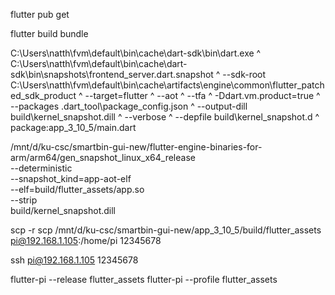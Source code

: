 

<!-- windows -->
flutter pub get

flutter build bundle


<!-- windows -->
C:\Users\natth\fvm\default\bin\cache\dart-sdk\bin\dart.exe ^
  C:\Users\natth\fvm\default\bin\cache\dart-sdk\bin\snapshots\frontend_server.dart.snapshot ^
  --sdk-root C:\Users\natth\fvm\default\bin\cache\artifacts\engine\common\flutter_patched_sdk_product ^
  --target=flutter ^
  --aot ^
  --tfa ^
  -Ddart.vm.product=true ^
  --packages .dart_tool\package_config.json ^
  --output-dill build\kernel_snapshot.dill ^
  --verbose ^
  --depfile build\kernel_snapshot.d ^
  package:app_3_10_5/main.dart

<!-- linux root path -->
<!-- /mnt/d/ku-csc/smartbin-gui-new/flutter-engine-binaries-for-arm/arm/gen_snapshot_linux_x64_release \
  --deterministic \
  --snapshot_kind=app-aot-elf \
  --elf=build/flutter_assets/app.so \
  --strip \
  --sim-use-hardfp \
  --no-use-integer-division  \
  build/kernel_snapshot.dill -->

/mnt/d/ku-csc/smartbin-gui-new/flutter-engine-binaries-for-arm/arm64/gen_snapshot_linux_x64_release \
  --deterministic \
  --snapshot_kind=app-aot-elf \
  --elf=build/flutter_assets/app.so \
  --strip \
  build/kernel_snapshot.dill

<!-- Generating the AOT Snapshot -->
<!-- /mnt/d/ku-csc/smartbin-gui-new/flutter-engine-binaries-for-arm/arm/gen_snapshot_linux_x64_profile \                              \
    --causal_async_stacks                                         \
    --packages=.packages                                          \
    --deterministic                                               \
    --snapshot_kind=app-aot-blobs                                 \
    --vm_snapshot_data=build/vm_snapshot_data                     \
    --isolate_snapshot_data=build/isolate_snapshot_data           \
    --vm_snapshot_instructions=build/vm_snapshot_instr            \
    --isolate_snapshot_instructions=build/isolate_snapshot_instr  \
    --no-sim-use-hardfp                                           \
    --no-use-integer-division                                     \
    --obfuscate                                               \
    --save-obfuscation-map=obfuscate.json                     \
    build/kernel_snapshot.dill -->


scp -r scp /mnt/d/ku-csc/smartbin-gui-new/app_3_10_5/build/flutter_assets pi@192.168.1.105:/home/pi
12345678


ssh pi@192.168.1.105
12345678


flutter-pi --release flutter_assets
flutter-pi --profile flutter_assets